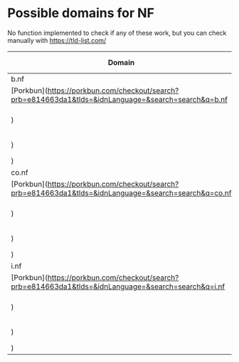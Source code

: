 # Possible domains for NF

No function implemented to check if any of these work, but you can check manually with https://tld-list.com/

| Domain | Porkbun | NameCheap | Google Domains |
|---|---|---|---|
| b.nf | [Porkbun](https://porkbun.com/checkout/search?prb=e814663da1&tlds=&idnLanguage=&search=search&q=b.nf) | [Namecheap](https://www.namecheap.com/domains/registration/results/?domain=b.nf) | [Google](https://domains.google.com/registrar/search?searchTerm=b.nf) |
| co.nf | [Porkbun](https://porkbun.com/checkout/search?prb=e814663da1&tlds=&idnLanguage=&search=search&q=co.nf) | [Namecheap](https://www.namecheap.com/domains/registration/results/?domain=co.nf) | [Google](https://domains.google.com/registrar/search?searchTerm=co.nf) |
| i.nf | [Porkbun](https://porkbun.com/checkout/search?prb=e814663da1&tlds=&idnLanguage=&search=search&q=i.nf) | [Namecheap](https://www.namecheap.com/domains/registration/results/?domain=i.nf) | [Google](https://domains.google.com/registrar/search?searchTerm=i.nf) |
